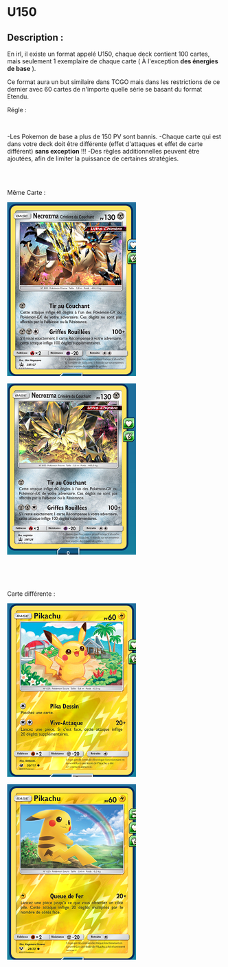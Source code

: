 # U150


## Description :

En irl, il existe un format appelé U150, chaque deck contient 100 cartes, mais seulement 1 exemplaire de chaque carte ( À l'exception **__des énergies de base__** ).

Ce format aura un but similaire dans TCGO mais dans les restrictions de ce dernier avec 60 cartes de n'importe quelle série se basant du format Etendu.

Régle :

<br>

-Les Pokemon de base a plus de 150 PV sont bannis.
-Chaque carte qui est dans votre deck doit être différente (effet d'attaques et effet de carte différent) **sans exception** !!!
-Des règles additionnelles peuvent être ajoutées, afin de limiter la puissance de certaines stratégies.


<br><br>


Même Carte :

![alt text](img/U150-Exemp1.png)

![alt text](img/U150-Exemp2.png)


<br><br><br>


Carte différente :

![alt text](img/U150-Exemp3.png)

![alt text](img/U150-Exemp4.png)